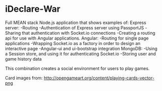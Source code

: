 iDeclare-War
============

Full MEAN stack Node.js application that shows examples of:
Express server:
  -Routing
  -Authentication of Express server using PassportJS
  -Sharing that authentication with Socket.io connections
  -Creating a routing api for use with Angular applications.
Angular:
  -Routing for single page applications
  -Wrapping Socket.io as a factory in order to design an interactive page
  -Angular-ui and ui-bootstrap integration
MongoDB:
  -Using a Session store, and using it for authenticating Socket.io
  -Storing user and game history data

This combination creates a social environment for users to play games.

Card images from: http://opengameart.org/content/playing-cards-vector-png
